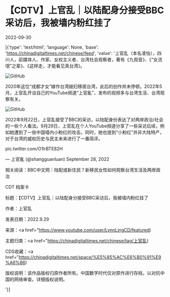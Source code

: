 # 【CDTV】上官乱｜以陆配身分接受BBC采访后，我被墙内粉红挂了

2022-09-30

[{'type': 'text/html', 'language': None, 'base': 'https://chinadigitaltimes.net/chinese/feed', 'value': '上官乱（本名凌怡），四川人，前媒体人、作家、女权主义者、台湾社会观察者，著有《九观音》、《“女流氓”之辈》、《这样走，才能看见真台湾》。

![GitHub](https://chinadigitaltimes.net/chinese/files/2022/09/image-1664527561997.png)

2020年这位“成都才女”嫁作台湾媳妇移居台湾，此后的创作并未停顿。2022年5月，上官乱开设自己的YouTube频道“上官亂”，发布的视频多与台湾生活、台湾观察有关。

![GitHub](https://chinadigitaltimes.net/chinese/files/2022/09/image-1664527219408.png)

2022年9月22日，上官乱接受了BBC的采访，以陆配身份表达了对两岸政治/社会的一些个人看法。9月29日，上官乱在个人YouTube频道分享了一些采访后续，例如她遭到了一些中国墙内小粉红的攻击。同时，她也提到“小粉红”并非大陆特产，对于台湾的威权历史与民主未来进行了一番简评。



pic.twitter.com/O1lrBTE82H

&mdash; 上官亂 (@shangguanluan) September 28, 2022



相关阅读：BBC中文网｜陆配或新住民？新移民女性如何观察台湾生活及两岸政治





CDT 档案卡

标题：【CDTV】上官乱｜以陆配身分接受BBC采访后，我被墙内粉红挂了

作者：上官乱

发表日期：2022.9.29

来源：<a href="https://www.youtube.com/user/LynnLingCD/featured)

主题归类：<a href="https://chinadigitaltimes.net/chinese/tag/上官乱)

CDS收藏：<a href="https://chinadigitaltimes.net/space/%E5%85%AC%E6%B0%91%E9%A6%86)

版权说明：该作品版权归原作者所有。中国数字时代仅对原作进行存档，以对抗中国的网络审查。详细版权说明。



'}]